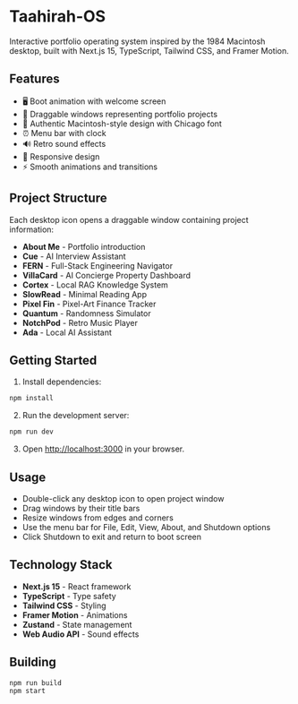 # Taahirah-OS

Interactive portfolio operating system inspired by the 1984 Macintosh desktop, built with Next.js 15, TypeScript, Tailwind CSS, and Framer Motion.

## Features

- 🖥️ Boot animation with welcome screen
- 📱 Draggable windows representing portfolio projects
- 🎨 Authentic Macintosh-style design with Chicago font
- ⏰ Menu bar with clock
- 🔊 Retro sound effects
- 📱 Responsive design
- ⚡ Smooth animations and transitions

## Project Structure

Each desktop icon opens a draggable window containing project information:

- **About Me** - Portfolio introduction
- **Cue** - AI Interview Assistant
- **FERN** - Full-Stack Engineering Navigator
- **VillaCard** - AI Concierge Property Dashboard
- **Cortex** - Local RAG Knowledge System
- **SlowRead** - Minimal Reading App
- **Pixel Fin** - Pixel-Art Finance Tracker
- **Quantum** - Randomness Simulator
- **NotchPod** - Retro Music Player
- **Ada** - Local AI Assistant

## Getting Started

1. Install dependencies:
```bash
npm install
```

2. Run the development server:
```bash
npm run dev
```

3. Open [http://localhost:3000](http://localhost:3000) in your browser.

## Usage

- Double-click any desktop icon to open project window
- Drag windows by their title bars
- Resize windows from edges and corners
- Use the menu bar for File, Edit, View, About, and Shutdown options
- Click Shutdown to exit and return to boot screen

## Technology Stack

- **Next.js 15** - React framework
- **TypeScript** - Type safety
- **Tailwind CSS** - Styling
- **Framer Motion** - Animations
- **Zustand** - State management
- **Web Audio API** - Sound effects

## Building

```bash
npm run build
npm start
```

